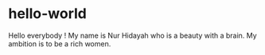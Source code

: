 # hello-world
Hello everybody !
My name is Nur Hidayah who is a beauty with a brain.
My ambition is to be a rich women.
